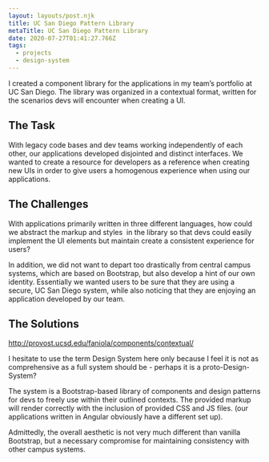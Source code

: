 ```yaml
---
layout: layouts/post.njk
title: UC San Diego Pattern Library
metaTitle: UC San Diego Pattern Library
date: 2020-07-27T01:41:27.766Z
tags:
  - projects
  - design-system
---
```

I created a component library for the applications in my team’s portfolio at UC San Diego. The library was organized in a contextual format, written for the scenarios devs will encounter when creating a UI.

## The Task

With legacy code bases and dev teams working independently of each other, our applications developed disjointed and distinct interfaces. We wanted to create a resource for developers as a reference when creating new UIs in order to give users a homogenous experience when using our applications.

## The Challenges

With applications primarily written in three different languages, how could we abstract the markup and styles  in the library so that devs could easily implement the UI elements but maintain create a consistent experience for users?

In addition, we did not want to depart too drastically from central campus systems, which are based on Bootstrap, but also develop a hint of our own identity. Essentially we wanted users to be sure that they are using a secure, UC San Diego system, while also noticing that they are enjoying an application developed by our team.

## The Solutions

<http://provost.ucsd.edu/faniola/components/contextual/>

I hesitate to use the term Design System here only because I feel it is not as comprehensive as a full system should be - perhaps it is a proto-Design-System?

The system is a Bootstrap-based library of components and design patterns for devs to freely use within their outlined contexts. The provided markup will render correctly with the inclusion of provided CSS and JS files. (our applications written in Angular obviously have a different set up).

Admittedly, the overall aesthetic is not very much different than vanilla Bootstrap, but a necessary compromise for maintaining consistency with other campus systems.